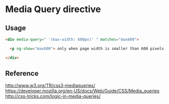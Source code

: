 # Media Query directive

## Usage

```html
<div media-query=" '(max-width: 600px)' " matches="max600">

  <p ng-show="max600"> only when page width is smaller than 600 pixels. </p>

</div>
```

## Reference
http://www.w3.org/TR/css3-mediaqueries/
https://developer.mozilla.org/en-US/docs/Web/Guide/CSS/Media_queries
http://css-tricks.com/logic-in-media-queries/
